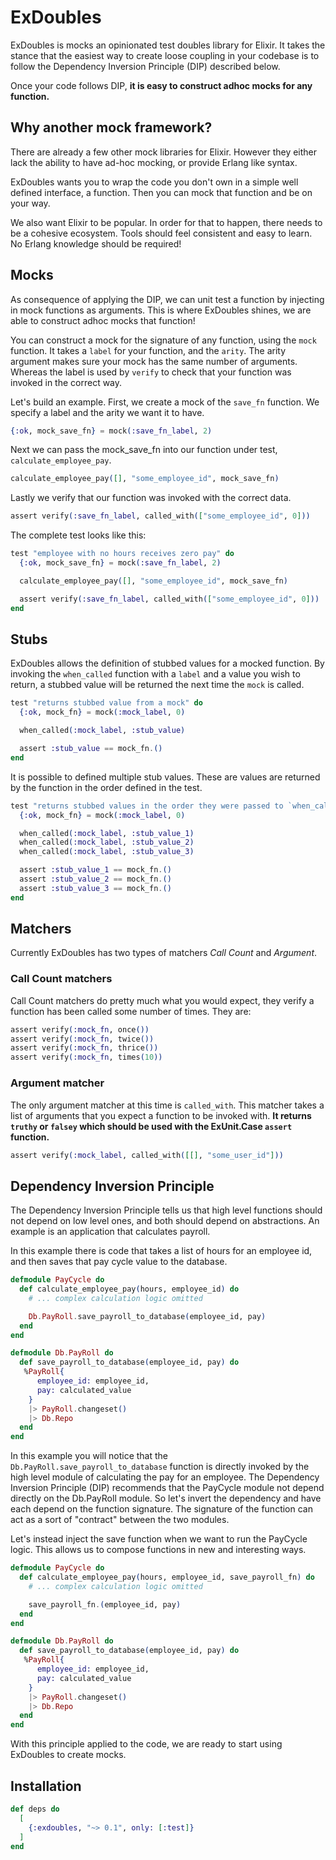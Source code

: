 # ExDoubles

ExDoubles is mocks an opinionated test doubles library for Elixir. It takes the stance that the easiest way to create loose coupling in your codebase is to follow the Dependency Inversion Principle (DIP) described below. 

Once your code follows DIP, **it is easy to construct adhoc mocks for any function.**

## Why another mock framework?

There are already a few other mock libraries for Elixir. However they either lack the ability to have ad-hoc mocking, or provide Erlang like syntax. 

ExDoubles wants you to wrap the code you don't own in a simple well defined interface, a function. Then you can mock that function and be on your way.

We also want Elixir to be popular. In order for that to happen, there needs to be a cohesive ecosystem. Tools should feel consistent and easy to learn. No Erlang knowledge should be required!

## Mocks
As consequence of applying the DIP, we can unit test a function by injecting in mock functions as arguments. This is where ExDoubles shines, we are able to construct adhoc mocks that function!

You can construct a mock for the signature of any function, using the `mock` function. It takes a `label` for your function, and the `arity`. The arity argument makes sure your mock has the same number of arguments. Whereas the label is used by `verify` to check that your function was invoked in the correct way.

Let's build an example. First, we create a mock of the `save_fn` function. We specify a label and the arity we want it to have.

```elixir
{:ok, mock_save_fn} = mock(:save_fn_label, 2)
```

Next we can pass the mock_save_fn into our function under test, `calculate_employee_pay`. 

```elixir
calculate_employee_pay([], "some_employee_id", mock_save_fn)
```

Lastly we verify that our function was invoked with the correct data. 

```elixir
assert verify(:save_fn_label, called_with(["some_employee_id", 0]))
```

The complete test looks like this: 

```elixir
test "employee with no hours receives zero pay" do
  {:ok, mock_save_fn} = mock(:save_fn_label, 2)

  calculate_employee_pay([], "some_employee_id", mock_save_fn)

  assert verify(:save_fn_label, called_with(["some_employee_id", 0]))
end
```

## Stubs

ExDoubles allows the definition of stubbed values for a mocked function. By invoking the `when_called` function with a `label` and a value you wish to return, a stubbed value will be returned the next time the `mock` is called.

```elixir
test "returns stubbed value from a mock" do
  {:ok, mock_fn} = mock(:mock_label, 0)

  when_called(:mock_label, :stub_value)

  assert :stub_value == mock_fn.()
end
```

It is possible to defined multiple stub values. These are values are returned by the function in the order defined in the test.

```elixir
test "returns stubbed values in the order they were passed to `when_called`" do
  {:ok, mock_fn} = mock(:mock_label, 0)

  when_called(:mock_label, :stub_value_1)
  when_called(:mock_label, :stub_value_2)
  when_called(:mock_label, :stub_value_3)

  assert :stub_value_1 == mock_fn.()
  assert :stub_value_2 == mock_fn.()
  assert :stub_value_3 == mock_fn.()
end
```

## Matchers

Currently ExDoubles has two types of matchers *Call Count* and *Argument*. 

### Call Count matchers

Call Count matchers do pretty much what you would expect, they verify a function has been called some number of times. They are:

```elixir
assert verify(:mock_fn, once())
assert verify(:mock_fn, twice())
assert verify(:mock_fn, thrice())
assert verify(:mock_fn, times(10))
```

### Argument matcher

The only argument matcher at this time is `called_with`. This matcher takes a list of arguments that you expect a function to be invoked with. **It returns `truthy` or `falsey` which should be used with the ExUnit.Case `assert` function.**

```elixir
assert verify(:mock_label, called_with([[], "some_user_id"]))
```

## Dependency Inversion Principle 
The Dependency Inversion Principle tells us that high level functions should not depend on low level ones, and both should depend on abstractions. An example is an application that calculates payroll.

In this example there is code that takes a list of hours for an employee id, and then saves that pay cycle value to the database.

```elixir
defmodule PayCycle do
  def calculate_employee_pay(hours, employee_id) do
    # ... complex calculation logic omitted 

    Db.PayRoll.save_payroll_to_database(employee_id, pay)
  end
end

defmodule Db.PayRoll do
  def save_payroll_to_database(employee_id, pay) do
   %PayRoll{
      employee_id: employee_id, 
      pay: calculated_value
    }
    |> PayRoll.changeset()
    |> Db.Repo
  end
end
```

In this example you will notice that the `Db.PayRoll.save_payroll_to_database` function is directly invoked by the high level module of calculating the pay for an employee. The Dependency Inversion Principle (DIP) recommends that the PayCycle module not depend directly on the Db.PayRoll module. So let's invert the dependency and have each depend on the function signature. The signature of the function can act as a sort of "contract" between the two modules.

Let's instead inject the save function when we want to run the PayCycle logic. This allows us to compose functions in new and interesting ways. 

```elixir
defmodule PayCycle do
  def calculate_employee_pay(hours, employee_id, save_payroll_fn) do
    # ... complex calculation logic omitted 

    save_payroll_fn.(employee_id, pay)
  end
end

defmodule Db.PayRoll do
  def save_payroll_to_database(employee_id, pay) do
   %PayRoll{
      employee_id: employee_id, 
      pay: calculated_value
    }
    |> PayRoll.changeset()
    |> Db.Repo
  end
end
```

With this principle applied to the code, we are ready to start using ExDoubles to create mocks.

## Installation

```elixir
def deps do
  [
    {:exdoubles, "~> 0.1", only: [:test]}
  ]
end
```
